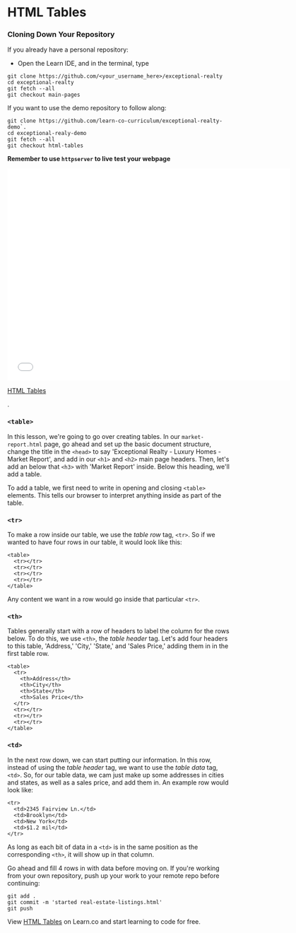 # HTML Tables

### Cloning Down Your Repository

If you already have a personal repository:

* Open the Learn IDE, and in the terminal, type

```
git clone https://github.com/<your_username_here>/exceptional-realty
cd exceptional-realty
git fetch --all
git checkout main-pages
```

If you want to use the demo repository to follow along:

```
git clone https://github.com/learn-co-curriculum/exceptional-realty-demo`.
cd exceptional-realy-demo
git fetch --all
git checkout html-tables
```

**Remember to use `httpserver` to live test your webpage**

<iframe width="640" height="480" src="//www.youtube.com/embed/mHeCqIctSRU?rel=0&modestbranding=1" frameborder="0" allowfullscreen></iframe>

<p><a href="https://www.youtube.com/watch?v=mHeCqIctSRU">HTML Tables</a></p>.

### `<table>`

In this lesson, we're going to go over creating tables. In our `market-report.html` page, go ahead and set up the basic document structure, change the title in the `<head>` to say 'Exceptional Realty - Luxury Homes - Market Report', and add in our `<h1>` and `<h2>` main page headers. Then, let's add an below that `<h3>` with 'Market Report' inside. Below this heading, we'll add a table.

To add a table, we first need to write in opening and closing `<table>` elements. This tells our browser to interpret anything inside as part of the table.

### `<tr>`

To make a row inside our table, we use the _table row_ tag, `<tr>`. So if we wanted to have four rows in our table, it would look like this:

```
<table>
  <tr></tr>
  <tr></tr>
  <tr></tr>
  <tr></tr>
</table>
```

Any content we want in a row would go inside that particular `<tr>`.

### `<th>`

Tables generally start with a row of headers to label the column for the rows below. To do this, we use `<th>`, the _table header_ tag. Let's add four headers to this table, 'Address,' 'City,' 'State,' and 'Sales Price,' adding them in in the first table row.

```
<table>
  <tr>
    <th>Address</th>
    <th>City</th>
    <th>State</th>
    <th>Sales Price</th>
  </tr>
  <tr></tr>
  <tr></tr>
  <tr></tr>
</table>
```

### `<td>`

In the next row down, we can start putting our information. In this row, instead of using the _table header_ tag, we want to use the _table data_ tag, `<td>`. So, for our table data, we cam just make up some addresses in cities and states, as well as a sales price, and add them in. An example row would look like:

```
<tr>
  <td>2345 Fairview Ln.</td>
  <td>Brooklyn</td>
  <td>New York</td>
  <td>$1.2 mil</td>
</tr>
```

As long as each bit of data in a `<td>` is in the same position as the corresponding `<th>`, it will show up in that column.

Go ahead and fill 4 rows in with data before moving on. If you're working from your own repository, push up your work to your remote repo before continuing:

```
git add .
git commit -m 'started real-estate-listings.html'
git push
```

<p data-visibility='hidden'>View <a href='https://learn.co/lessons/html-tables' title='HTML Tables'>HTML Tables</a> on Learn.co and start learning to code for free.</p>
